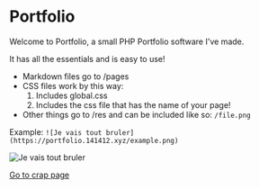 # Portfolio
Welcome to Portfolio, a small PHP Portfolio software I've made.

It has all the essentials and is easy to use!

* Markdown files go to /pages
* CSS files work by this way:
    1. Includes global.css
    2. Includes the css file that has the name of your page!
* Other things go to /res and can be included like so: `/file.png`

Example: `![Je vais tout bruler](https://portfolio.141412.xyz/example.png)`

![Je vais tout bruler](https://portfolio.141412.xyz/example.png)

[Go to crap page](/cool)